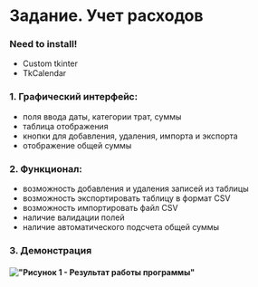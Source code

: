 # Задание. Учет расходов
### Need to install! ###
- Custom tkinter
- TkCalendar
### 1. Графический интерфейс: ###
- поля ввода даты, категории трат, суммы
- таблица отображения
- кнопки для добавления, удаления, импорта и экспорта
- отображение общей суммы
### 2. Функционал: ###
- возможность добавления и удаления записей из таблицы
- возможность экспортировать таблицу в формат CSV
- возможность импортировать файл CSV
- наличие валидации полей
- наличие автоматического подсчета общей суммы
### 3. Демонстрация ###
#### !["Рисунок 1 - Результат работы программы"]("images/Add_items.png") ####

